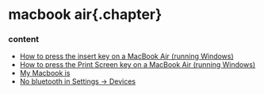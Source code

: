 ﻿
# macbook air{.chapter}

### content

- [How to press the insert key on a MacBook Air (running Windows)](insert.md)
- [How to press the Print Screen key on a MacBook Air (running Windows)](print_screen.md)
- [My Macbook is](serial_number.md)
- [No bluetooth in Settings -> Devices](bluetooth_controller.md)
